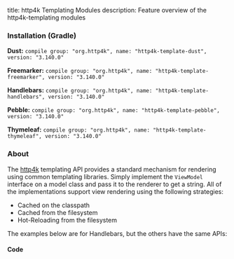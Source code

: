 title: http4k Templating Modules
description: Feature overview of the http4k-templating modules

### Installation (Gradle)
**Dust:** ```compile group: "org.http4k", name: "http4k-template-dust", version: "3.140.0"```

**Freemarker:** ```compile group: "org.http4k", name: "http4k-template-freemarker", version: "3.140.0"```

**Handlebars:** ```compile group: "org.http4k", name: "http4k-template-handlebars", version: "3.140.0"```

**Pebble:** ```compile group: "org.http4k", name: "http4k-template-pebble", version: "3.140.0"```

**Thymeleaf:** ```compile group: "org.http4k", name: "http4k-template-thymeleaf", version: "3.140.0"```

### About
The [http4k] templating API provides a standard mechanism for rendering using common templating libraries. Simply implement the `ViewModel` interface on a model class and pass it to the renderer to get a string. All of the implementations support view rendering using the following strategies:

* Cached on the classpath
* Cached from the filesystem
* Hot-Reloading from the filesystem

The examples below are for Handlebars, but the others have the same APIs:

#### Code  [<img class="octocat"/>](https://github.com/http4k/http4k/blob/master/src/docs/guide/modules/templating/example.kt)

 <script src="https://gist-it.appspot.com/https://github.com/http4k/http4k/blob/master/src/docs/guide/modules/templating/example.kt"></script>

[http4k]: https://http4k.org
